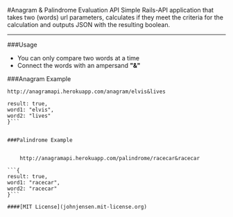 #Anagram & Palindrome Evaluation API
Simple Rails-API application that takes two (words) url parameters, calculates if they meet the criteria for the calculation and outputs JSON with the resulting boolean.


____

###Usage

* You can only compare two words at a time
* Connect the words with an ampersand **"&"**



###Anagram Example


    http://anagramapi.herokuapp.com/anagram/elvis&lives

```{
result: true,
word1: "elvis",
word2: "lives"
}```


###Palindrome Example


    http://anagramapi.herokuapp.com/palindrome/racecar&racecar

```{
result: true,
word1: "racecar",
word2: "racecar"
}```

####[MIT License](johnjensen.mit-license.org)

